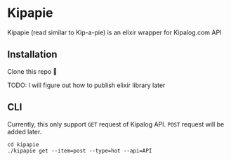 # Kipapie

Kipapie (read similar to Kip-a-pie) is an elixir wrapper for Kipalog.com API

## Installation

Clone this repo :troll:

TODO: I will figure out how to publish elixir library later

## CLI

Currently, this only support `GET` request of Kipalog API. `POST` request will
be added later.

```shell
cd kipapie
./kipapie get --item=post --type=hot --api=API
```
